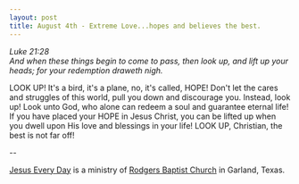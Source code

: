 ```yaml
---
layout: post
title: August 4th - Extreme Love...hopes and believes the best.
---
```


_Luke 21:28  
And when these things begin to come to pass, then look up, and lift
up your heads; for your redemption draweth nigh._

LOOK UP! It's a bird, it's a plane, no, it's called, HOPE! Don't
let the cares and struggles of this world, pull you down and
discourage you. Instead, look up! Look unto God, who alone can redeem
a soul and guarantee eternal life! If you have placed your HOPE in
Jesus Christ, you can be lifted up when you dwell upon His love and
blessings in your life! LOOK UP, Christian, the best is not far
off!

 --

<a href=http://jesuseveryday.net>Jesus Every Day</a> is a ministry of <a href=http://rodgersbaptist.net>Rodgers Baptist Church</a> in Garland, Texas.
